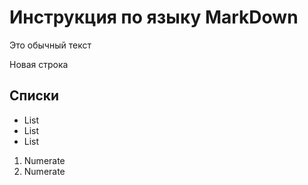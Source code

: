 # Инструкция по языку MarkDown

Это обычный текст

Новая строка

## Списки
* List
* List
* List

1. Numerate
2. Numerate
